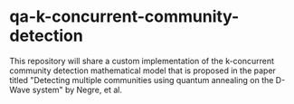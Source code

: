 # qa-k-concurrent-community-detection
This repository will share a custom implementation of the k-concurrent community detection mathematical model that is proposed in the paper titled "Detecting multiple communities using quantum annealing on the D-Wave system" by Negre, et al.
